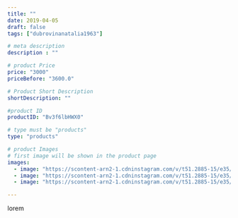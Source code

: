 ```yaml
---
title: ""
date: 2019-04-05
draft: false
tags: ["dubrovinanatalia1963"]

# meta description
description : ""

# product Price
price: "3000"
priceBefore: "3600.0"

# Product Short Description
shortDescription: ""

#product ID
productID: "Bv3f6lbHWX0"

# type must be "products"
type: "products"

# product Images
# first image will be shown in the product page
images:
  - image: "https://scontent-arn2-1.cdninstagram.com/v/t51.2885-15/e35/54511551_264892227794331_4053404265606250944_n.jpg?tp=1&_nc_ht=scontent-arn2-1.cdninstagram.com&_nc_cat=103&_nc_ohc=4bTElhAHP8EAX_vRTuc&ccb=7-4&oh=bf69946fed378fbde82bfc29274adf82&oe=6081B744&ig_cache_key=MjAxNTIxOTcxODY3NzI2NjM0Nw%3D%3D.2-ccb7-4"
  - image: "https://scontent-arn2-1.cdninstagram.com/v/t51.2885-15/e35/55862930_308319059795943_3049455891177286101_n.jpg?tp=1&_nc_ht=scontent-arn2-1.cdninstagram.com&_nc_cat=103&_nc_ohc=Ib-smLWZr_QAX9dEIFp&ccb=7-4&oh=086d690173761057638dd8a5ba66fd05&oe=60815FDF&ig_cache_key=MjAxNTIxOTcxODY3NzEwNDY0Ng%3D%3D.2-ccb7-4"
  - image: "https://scontent-arn2-1.cdninstagram.com/v/t51.2885-15/e35/54447082_377292832863191_8198015828647094045_n.jpg?tp=1&_nc_ht=scontent-arn2-1.cdninstagram.com&_nc_cat=111&_nc_ohc=D5Sm7JnM0cIAX8wK1rW&ccb=7-4&oh=69f3668b6f6a5c8e51f46801e4f9bb48&oe=6084A9F4&ig_cache_key=MjAxNTIxOTcxODY2MDQ1NzgzNA%3D%3D.2-ccb7-4"

---
```

lorem

